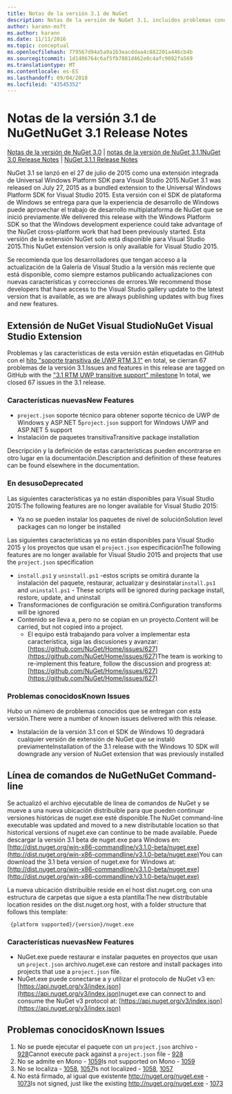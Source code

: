 ```yaml
---
title: Notas de la versión 3.1 de NuGet
description: Notas de la versión de NuGet 3.1, incluidos problemas conocidos, correcciones de errores, características agregadas y dcr.
author: karann-msft
ms.author: karann
ms.date: 11/11/2016
ms.topic: conceptual
ms.openlocfilehash: 779567d94a5a9a1b3eacddaa4c882201a446cb4b
ms.sourcegitcommit: 1d1406764c6af5fb7801d462e0c4afc9092fa569
ms.translationtype: MT
ms.contentlocale: es-ES
ms.lasthandoff: 09/04/2018
ms.locfileid: "43545352"
---
```

# <a name="nuget-31-release-notes"></a><span data-ttu-id="4dc56-103">Notas de la versión 3.1 de NuGet</span><span class="sxs-lookup"><span data-stu-id="4dc56-103">NuGet 3.1 Release Notes</span></span>

<span data-ttu-id="4dc56-104">[Notas de la versión de NuGet 3.0](../release-notes/nuget-3.0.0.md) | [notas de la versión de NuGet 3.1.1](../release-notes/nuget-3.1.1.md)</span><span class="sxs-lookup"><span data-stu-id="4dc56-104">[NuGet 3.0 Release Notes](../release-notes/nuget-3.0.0.md) | [NuGet 3.1.1 Release Notes](../release-notes/nuget-3.1.1.md)</span></span>

<span data-ttu-id="4dc56-105">NuGet 3.1 se lanzó en el 27 de julio de 2015 como una extensión integrada de Universal Windows Platform SDK para Visual Studio 2015.</span><span class="sxs-lookup"><span data-stu-id="4dc56-105">NuGet 3.1 was released on July 27, 2015 as a bundled extension to the Universal Windows Platform SDK for Visual Studio 2015.</span></span> <span data-ttu-id="4dc56-106">Esta versión con el SDK de plataforma de Windows se entrega para que la experiencia de desarrollo de Windows puede aprovechar el trabajo de desarrollo multiplataforma de NuGet que se inició previamente.</span><span class="sxs-lookup"><span data-stu-id="4dc56-106">We delivered this release with the Windows Platform SDK so that the Windows development experience could take advantage of the NuGet cross-platform work that had been previously started.</span></span> <span data-ttu-id="4dc56-107">Esta versión de la extensión NuGet solo está disponible para Visual Studio 2015.</span><span class="sxs-lookup"><span data-stu-id="4dc56-107">This NuGet extension version is only available for Visual Studio 2015.</span></span>

<span data-ttu-id="4dc56-108">Se recomienda que los desarrolladores que tengan acceso a la actualización de la Galería de Visual Studio a la versión más reciente que está disponible, como siempre estamos publicando actualizaciones con nuevas características y correcciones de errores.</span><span class="sxs-lookup"><span data-stu-id="4dc56-108">We recommend those developers that have access to the Visual Studio gallery update to the latest version that is available, as we are always publishing updates with bug fixes and new features.</span></span>

## <a name="nuget-visual-studio-extension"></a><span data-ttu-id="4dc56-109">Extensión de NuGet Visual Studio</span><span class="sxs-lookup"><span data-stu-id="4dc56-109">NuGet Visual Studio Extension</span></span>

<span data-ttu-id="4dc56-110">Problemas y las características de esta versión están etiquetadas en GitHub con el [hito "soporte transitiva de UWP RTM 3.1"](https://github.com/NuGet/Home/issues?utf8=%E2%9C%93&q=is%3Aclosed+milestone%3A%223.1+RTM+UWP+transitive+support%22+) en total, se cierran 67 problemas de la versión 3.1.</span><span class="sxs-lookup"><span data-stu-id="4dc56-110">Issues and features in this release are tagged on GitHub with the ["3.1 RTM UWP transitive support" milestone](https://github.com/NuGet/Home/issues?utf8=%E2%9C%93&q=is%3Aclosed+milestone%3A%223.1+RTM+UWP+transitive+support%22+)  In total, we closed 67 issues in the 3.1 release.</span></span>

### <a name="new-features"></a><span data-ttu-id="4dc56-111">Características nuevas</span><span class="sxs-lookup"><span data-stu-id="4dc56-111">New Features</span></span>

* <span data-ttu-id="4dc56-112">`project.json` soporte técnico para obtener soporte técnico de UWP de Windows y ASP.NET 5</span><span class="sxs-lookup"><span data-stu-id="4dc56-112">`project.json` support for Windows UWP and ASP.NET 5 support</span></span>
* <span data-ttu-id="4dc56-113">Instalación de paquetes transitiva</span><span class="sxs-lookup"><span data-stu-id="4dc56-113">Transitive package installation</span></span>

<span data-ttu-id="4dc56-114">Descripción y la definición de estas características pueden encontrarse en otro lugar en la documentación.</span><span class="sxs-lookup"><span data-stu-id="4dc56-114">Description and definition of these features can be found elsewhere in the documentation.</span></span>

### <a name="deprecated"></a><span data-ttu-id="4dc56-115">En desuso</span><span class="sxs-lookup"><span data-stu-id="4dc56-115">Deprecated</span></span>

<span data-ttu-id="4dc56-116">Las siguientes características ya no están disponibles para Visual Studio 2015:</span><span class="sxs-lookup"><span data-stu-id="4dc56-116">The following features are no longer available for Visual Studio 2015:</span></span>

* <span data-ttu-id="4dc56-117">Ya no se pueden instalar los paquetes de nivel de solución</span><span class="sxs-lookup"><span data-stu-id="4dc56-117">Solution level packages can no longer be installed</span></span>

<span data-ttu-id="4dc56-118">Las siguientes características ya no están disponibles para Visual Studio 2015 y los proyectos que usan el `project.json` especificación</span><span class="sxs-lookup"><span data-stu-id="4dc56-118">The following features are no longer available for Visual Studio 2015 and projects that use the `project.json` specification</span></span>

* <span data-ttu-id="4dc56-119">`install.ps1` y `uninstall.ps1` -estos scripts se omitirá durante la instalación del paquete, restaurar, actualizar y desinstalar</span><span class="sxs-lookup"><span data-stu-id="4dc56-119">`install.ps1` and `uninstall.ps1` - These scripts will be ignored during package install, restore, update, and uninstall</span></span>
* <span data-ttu-id="4dc56-120">Transformaciones de configuración se omitirá.</span><span class="sxs-lookup"><span data-stu-id="4dc56-120">Configuration transforms will be ignored</span></span>
* <span data-ttu-id="4dc56-121">Contenido se lleva a, pero no se copian en un proyecto.</span><span class="sxs-lookup"><span data-stu-id="4dc56-121">Content will be carried, but not copied into a project.</span></span>
    * <span data-ttu-id="4dc56-122">El equipo está trabajando para volver a implementar esta característica, siga las discusiones y avanzar: [https://github.com/NuGet/Home/issues/627](https://github.com/NuGet/Home/issues/627)</span><span class="sxs-lookup"><span data-stu-id="4dc56-122">The team is working to re-implement this feature, follow the discussion and progress at: [https://github.com/NuGet/Home/issues/627](https://github.com/NuGet/Home/issues/627)</span></span>


### <a name="known-issues"></a><span data-ttu-id="4dc56-123">Problemas conocidos</span><span class="sxs-lookup"><span data-stu-id="4dc56-123">Known Issues</span></span>

<span data-ttu-id="4dc56-124">Hubo un número de problemas conocidos que se entregan con esta versión.</span><span class="sxs-lookup"><span data-stu-id="4dc56-124">There were a number of known issues delivered with this release.</span></span>

* <span data-ttu-id="4dc56-125">Instalación de la versión 3.1 con el SDK de Windows 10 degradará cualquier versión de extensión de NuGet que se instaló previamente</span><span class="sxs-lookup"><span data-stu-id="4dc56-125">Installation of the 3.1 release with the Windows 10 SDK will downgrade any version of NuGet extension that was previously installed</span></span>

## <a name="nuget-command-line"></a><span data-ttu-id="4dc56-126">Línea de comandos de NuGet</span><span class="sxs-lookup"><span data-stu-id="4dc56-126">NuGet Command-line</span></span>

<span data-ttu-id="4dc56-127">Se actualizó el archivo ejecutable de línea de comandos de NuGet y se mueve a una nueva ubicación distribuible para que pueden continuar versiones históricas de nuget.exe esté disponible.</span><span class="sxs-lookup"><span data-stu-id="4dc56-127">The NuGet command-line executable was updated and moved to a new distributable location so that historical versions of nuget.exe can continue to be made available.</span></span>  <span data-ttu-id="4dc56-128">Puede descargar la versión 3.1 beta de nuget.exe para Windows en: [http://dist.nuget.org/win-x86-commandline/v3.1.0-beta/nuget.exe](http://dist.nuget.org/win-x86-commandline/v3.1.0-beta/nuget.exe)</span><span class="sxs-lookup"><span data-stu-id="4dc56-128">You can download the 3.1 beta version of nuget.exe for Windows at: [http://dist.nuget.org/win-x86-commandline/v3.1.0-beta/nuget.exe](http://dist.nuget.org/win-x86-commandline/v3.1.0-beta/nuget.exe)</span></span>

<span data-ttu-id="4dc56-129">La nueva ubicación distribuible reside en el host dist.nuget.org, con una estructura de carpetas que sigue a esta plantilla:</span><span class="sxs-lookup"><span data-stu-id="4dc56-129">The new distributable location resides on the dist.nuget.org host, with a folder structure that follows this template:</span></span>

     {platform supported}/{version}/nuget.exe

### <a name="new-features"></a><span data-ttu-id="4dc56-130">Características nuevas</span><span class="sxs-lookup"><span data-stu-id="4dc56-130">New Features</span></span>

* <span data-ttu-id="4dc56-131">NuGet.exe puede restaurar e instalar paquetes en proyectos que usan un `project.json` archivo.</span><span class="sxs-lookup"><span data-stu-id="4dc56-131">nuget.exe can restore and install packages into projects that use a `project.json` file.</span></span>
* <span data-ttu-id="4dc56-132">NuGet.exe puede conectarse a y utilizar el protocolo de NuGet v3 en: [https://api.nuget.org/v3/index.json](https://api.nuget.org/v3/index.json)</span><span class="sxs-lookup"><span data-stu-id="4dc56-132">nuget.exe can connect to and consume the NuGet v3 protocol at: [https://api.nuget.org/v3/index.json](https://api.nuget.org/v3/index.json)</span></span>

## <a name="known-issues"></a><span data-ttu-id="4dc56-133">Problemas conocidos</span><span class="sxs-lookup"><span data-stu-id="4dc56-133">Known Issues</span></span> ##

1.    <span data-ttu-id="4dc56-134">No se puede ejecutar el paquete con un `project.json` archivo - [928](https://github.com/NuGet/Home/issues/928)</span><span class="sxs-lookup"><span data-stu-id="4dc56-134">Cannot execute pack against a `project.json` file - [928](https://github.com/NuGet/Home/issues/928)</span></span>
2.    <span data-ttu-id="4dc56-135">No se admite en Mono - [1059](https://github.com/NuGet/Home/issues/1059)</span><span class="sxs-lookup"><span data-stu-id="4dc56-135">Is not supported on Mono - [1059](https://github.com/NuGet/Home/issues/1059)</span></span>
3.    <span data-ttu-id="4dc56-136">No se localiza - [1058](https://github.com/NuGet/Home/issues/1058), [1057](https://github.com/NuGet/Home/issues/1057)</span><span class="sxs-lookup"><span data-stu-id="4dc56-136">Is not localized - [1058](https://github.com/NuGet/Home/issues/1058),   [1057](https://github.com/NuGet/Home/issues/1057)</span></span>
4.    <span data-ttu-id="4dc56-137">No está firmado, al igual que existente http://nuget.org/nuget.exe  -  [1073](https://github.com/NuGet/Home/issues/1073)</span><span class="sxs-lookup"><span data-stu-id="4dc56-137">Is not signed, just like the existing http://nuget.org/nuget.exe - [1073](https://github.com/NuGet/Home/issues/1073)</span></span>
